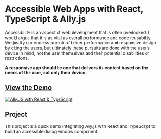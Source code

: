 # Accessible Web Apps with React, TypeScript & Ally.js

Accessibility is an aspect of web development that is often overlooked. I would argue that it is as vital as overall performance and code reusability. We justify our endless pursuit of better performance and responsive design by citing the users, but ultimately these pursuits are done with the user’s device in mind, not the user themselves and their potential disabilities or restrictions.

**A responsive app should be one that delivers its content based on the needs of the user, not only their device.**

## [View the Demo](http://yuschick.github.io/AllyJS-React-TypeScript-demo)

[![Ally.JS with React & TypeScript](https://github.com/yuschick/AllyJS-React-TypeScript-demo/raw/master/src/images/screenshot.jpg)](http://yuschick.github.io/AllyJS-React-TypeScript-demo)

## Project

This project is a quick demo integrating Ally.js with React and TypeScript to build an accessible dialog window component.